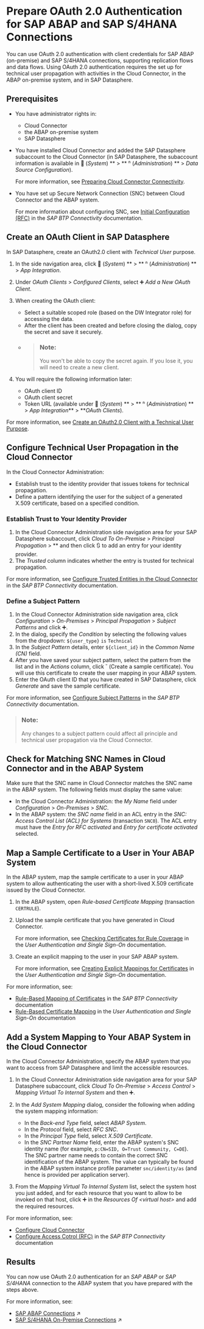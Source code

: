 <!-- loio03dde8504a4645b08d6e4bb0d246ca19 -->

<link rel="stylesheet" type="text/css" href="../css/sap-icons.css"/>

# Prepare OAuth 2.0 Authentication for SAP ABAP and SAP S/4HANA Connections

You can use OAuth 2.0 authentication with client credentials for SAP ABAP \(on-premise\) and SAP S/4HANA connections, supporting replication flows and data flows. Using OAuth 2.0 authentication requires the set up for technical user propagation with activities in the Cloud Connector, in the ABAP on-premise system, and in SAP Datasphere.



<a name="loio03dde8504a4645b08d6e4bb0d246ca19__section_OAuth_prereq"/>

## Prerequisites

-   You have administrator rights in:
    -   Cloud Connector
    -   the ABAP on-premise system
    -   SAP Datasphere

-   You have installed Cloud Connector and added the SAP Datasphere subaccount to the Cloud Connector \(in SAP Datasphere, the subaccount information is available in <span class="FPA-icons-V3"></span> \(*System*\) ** \> ** <span class="Belize-icons"></span> \(*Administration*\) ** \> *Data Source Configuration*\).

    For more information, see [Preparing Cloud Connector Connectivity](preparing-cloud-connector-connectivity-35141e7.md).

-   You have set up Secure Network Connection \(SNC\) between Cloud Connector and the ABAP system.

    For more information about configuring SNC, see [Initial Configuration \(RFC\)](https://help.sap.com/viewer/DRAFT/cca91383641e40ffbe03bdc78f00f681/Validation/en-US/f09eefe71d1e4d4484e1dd4b121585fb.html) in the *SAP BTP Connectivity* documentation.




<a name="loio03dde8504a4645b08d6e4bb0d246ca19__section_OAuth_client"/>

## Create an OAuth Client in SAP Datasphere

In SAP Datasphere, create an OAuth2.0 client with *Technical User* purpose.

1.  In the side navigation area, click <span class="FPA-icons-V3"></span> \(*System*\) ** \> ** <span class="Belize-icons"></span> \(*Administration*\) ** \> *App Integration*.
2.  Under *OAuth Clients* \> *Configured Clients*, select :heavy_plus_sign: *Add a New OAuth Client*.
3.  When creating the OAuth client:
    -   Select a suitable scoped role \(based on the DW Integrator role\) for accessing the data.
    -   After the client has been created and before closing the dialog, copy the secret and save it securely.
    -   > ### Note:  
        > You won't be able to copy the secret again. If you lose it, you will need to create a new client.


4.  You will require the following information later:
    -   OAuth client ID
    -   OAuth client secret
    -   Token URL \(available under <span class="FPA-icons-V3"></span> \(*System*\) ** \> ** <span class="Belize-icons"></span> \(*Administration*\) ** \> *App Integration*** \> ***OAuth Clients*\).


For more information, see [Create an OAuth2.0 Client with a Technical User Purpose](../Creating-and-Configuring-Your-Tenant/create-an-oauth2-0-client-with-a-technical-user-purpose-88b1346.md).



<a name="loio03dde8504a4645b08d6e4bb0d246ca19__section_OAuth_CC"/>

## Configure Technical User Propagation in the Cloud Connector

In the Cloud Connector Administration:

-   Establish trust to the identity provider that issues tokens for technical propagation.
-   Define a pattern identifying the user for the subject of a generated X.509 certificate, based on a specified condition.



### Establish Trust to Your Identity Provider

1.  In the Cloud Connector Administration side navigation area for your SAP Datasphere subaccount, click *Cloud To On-Premise* \> *Principal Propagation* \> ** and then click :arrows_clockwise: to add an entry for your identity provider.
2.  The *Trusted* column indicates whether the entry is trusted for technical propagation.

For more information, see [Configure Trusted Entities in the Cloud Connector](https://help.sap.com/docs/connectivity/sap-btp-connectivity-cf/set-up-trust-for-principal-propagation?version=Cloud#configure-trusted-entities-in-the-cloud-connector) in the *SAP BTP Connectivity* documentation.



### Define a Subject Pattern

1.  In the Cloud Connector Administration side navigation area, click *Configuration* \> *On-Premises* \> *Principal Propagation* \> *Subject Patterns* and click :heavy_plus_sign:.
2.  In the dialog, specify the *Condition* by selecting the following values from the dropdown: `${user_type}` `is` `Technical`
3.  In the *Subject Pattern* details, enter `${client_id}` in the *Common Name \(CN\)* field.
4.  After you have saved your subject pattern, select the pattern from the list and in the *Actions* column, click <span class="SAP-icons-V5"></span> \(Create a sample certificate\). You will use this certificate to create the user mapping in your ABAP system.
5.  Enter the OAuth client ID that you have created in SAP Datasphere, click *Generate* and save the sample certificate.

For more information, see [Configure Subject Patterns](https://help.sap.com/docs/connectivity/sap-btp-connectivity-cf/configure-subject-patterns-for-principal-propagation?version=Cloud) in the *SAP BTP Connectivity* documentation.

> ### Note:  
> Any changes to a subject pattern could affect all principle and technical user propagation via the Cloud Connector.



<a name="loio03dde8504a4645b08d6e4bb0d246ca19__section_OAuth_matching_SNC_names"/>

## Check for Matching SNC Names in Cloud Connector and in the ABAP System

Make sure that the SNC name in Cloud Connector matches the SNC name in the ABAP system. The following fields must display the same value:

-   In the Cloud Connector Administration: the *My Name* field under *Configuration* \> *On-Premises* \> *SNC*.
-   In the ABAP system: the *SNC name* field in an ACL entry in the *SNC: Access Control List \(ACL\) for Systems* \(transaction `SNC0`\). The ACL entry must have the *Entry for RFC activated* and *Entry for certificate activated* selected.



<a name="loio03dde8504a4645b08d6e4bb0d246ca19__section_OAuth_map_certificate"/>

## Map a Sample Certificate to a User in Your ABAP System

In the ABAP system, map the sample certificate to a user in your ABAP system to allow authenticating the user with a short-lived X.509 certificate issued by the Cloud Connector.

1.  In the ABAP system, open *Rule-based Certificate Mapping* \(transaction `CERTRULE`\).
2.  Upload the sample certificate that you have generated in Cloud Connector.

    For more information, see [Checking Certificates for Rule Coverage](https://help.sap.com/docs/ABAP_PLATFORM_NEW/e815bb97839a4d83be6c4fca48ee5777/1fd1aa687d1d403cb80f89eb15d2c155.html) in the *User Authentication and Single Sign-On* documentation.

3.  Create an explicit mapping to the user in your SAP ABAP system.

    For more information, see [Creating Explicit Mappings for Certificates](https://help.sap.com/docs/ABAP_PLATFORM_NEW/e815bb97839a4d83be6c4fca48ee5777/8f1aa732c9614eae91b52b836c1fb885.html) in the *User Authentication and Single Sign-On* documentation.


For more information, see:

-   [Rule-Based Mapping of Certificates](https://help.sap.com/docs/connectivity/sap-btp-connectivity-cf/rule-based-mapping-of-certificates) in the *SAP BTP Connectivity* documentation
-   [Rule-Based Certificate Mapping](https://help.sap.com/docs/ABAP_PLATFORM_NEW/e815bb97839a4d83be6c4fca48ee5777/c830fd902dc8473b9e59db1576cc784b.html) in the *User Authentication and Single Sign-On* documentation



<a name="loio03dde8504a4645b08d6e4bb0d246ca19__section_OAuth_system_mapping"/>

## Add a System Mapping to Your ABAP System in the Cloud Connector

In the Cloud Connector Administration, specify the ABAP system that you want to access from SAP Datasphere and limit the accessible resources.

1.  In the Cloud Connector Administration side navigation area for your SAP Datasphere subaccount, click *Cloud To On-Premise* \> *Access Control* \> *Mapping Virtual To Internal System* and then :heavy_plus_sign:.
2.  In the *Add System Mapping* dialog, consider the following when adding the system mapping information:
    -   In the *Back-end Type* field, select *ABAP System*.
    -   In the *Protocol* field, select *RFC SNC*.
    -   In the *Principal Type* field, select *X.509 Certificate*.
    -   In the *SNC Partner Name* field, enter the ABAP system's SNC identity name \(for example, `p:CN=SID, O=Trust Community, C=DE`\). The SNC partner name needs to contain the correct SNC identification of the ABAP system. The value can typically be found in the ABAP system instance profile parameter `snc/identity/as` \(and hence is provided per application server\).

3.  From the *Mapping Virtual To Internal System* list, select the system host you just added, and for each resource that you want to allow to be invoked on that host, click :heavy_plus_sign: in the *Resources Of *<virtual host\>** and add the required resources.

For more information, see:

-   [Configure Cloud Connector](configure-cloud-connector-f289920.md)
-   [Configure Access Cotrol \(RFC\)](https://help.sap.com/docs/connectivity/sap-btp-connectivity-cf/configure-access-control-rfc) in the *SAP BTP Connectivity* documentation



<a name="loio03dde8504a4645b08d6e4bb0d246ca19__section_OAuth_results"/>

## Results

You can now use OAuth 2.0 authentication for an *SAP ABAP* or *SAP S/4HANA* connection to the ABAP system that you have prepared with the steps above.

For more information, see:

-   [SAP ABAP Connections](https://help.sap.com/viewer/9f36ca35bc6145e4acdef6b4d852d560/DEV_CURRENT/en-US/a75c1aacf951449ba3b740c7e46da3a9.html "Use an SAP ABAP connection to access data from SAP ABAP on-premise systems through RFC or to access data from cloud source systems such as SAP S/4HANA Cloud through Web Socket RFC.") :arrow_upper_right:
-   [SAP S/4HANA On-Premise Connections](https://help.sap.com/viewer/9f36ca35bc6145e4acdef6b4d852d560/DEV_CURRENT/en-US/a49a1e3cc50f4af89711d8306bdd8f26.html "Use an SAP S/4HANA On-Premise connection to access data from SAP S/4HANA on-premise systems.") :arrow_upper_right:

